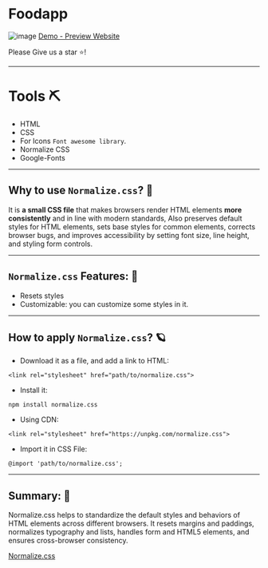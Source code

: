 # Foodapp

![image](https://github.com/WajdWael/Foodapp/assets/81550668/7557cee7-34f4-43db-bf38-7579cb0c7002)
[Demo - Preview Website](https://wajdwael.github.io/Foodapp/)

Please Give us a star ⭐!

---

# Tools ⛏️
- HTML
- CSS
- For Icons `Font awesome library`.
- Normalize CSS
- Google-Fonts

---

## Why to use ```Normalize.css```? 💭
It is **a small CSS file** that makes browsers render HTML elements **more consistently** and in line with modern standards, Also preserves default styles for HTML elements, sets base styles for common elements, corrects browser bugs, and improves accessibility by setting font size, line height, and styling form controls. 

---

## `Normalize.css` Features: 🌟
- Resets styles
- Customizable: you can customize some styles in it.

---

## How to apply `Normalize.css`? 🪐
  - Download it as a file, and add a link to HTML:
  ```
  <link rel="stylesheet" href="path/to/normalize.css">
  ```
  
  - Install it:
  ```
  npm install normalize.css
  ```
  
  - Using CDN:
  ```
  <link rel="stylesheet" href="https://unpkg.com/normalize.css">
  ```
  
  - Import it in CSS File:
  ```
  @import 'path/to/normalize.css';
  ```
---

## Summary: 💎
Normalize.css helps to standardize the default styles and behaviors of HTML elements across different browsers. It resets margins and paddings, normalizes typography and lists, handles form and HTML5 elements, and ensures cross-browser consistency.

[Normalize.css](https://necolas.github.io/normalize.css/#:~:text=Normalize.css%20makes%20browsers%20render,the%20styles%20that%20need%20normalizing.)
